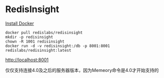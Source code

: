 # RedisInsight

[Install Docker](https://docs.redis.com/latest/ri/installing/install-docker/)

```
docker pull redislabs/redisinsight
mkdir -p redisinsight
chown -R 1001 redisinsight
docker run -d -v redisinsight:/db -p 8001:8001 redislabs/redisinsight:latest
```

[http://localhost:8001](http://localhost:8001)


仅仅支持连接4.0及之后的服务器版本，因为Memeory命令是4.0才开始支持的
